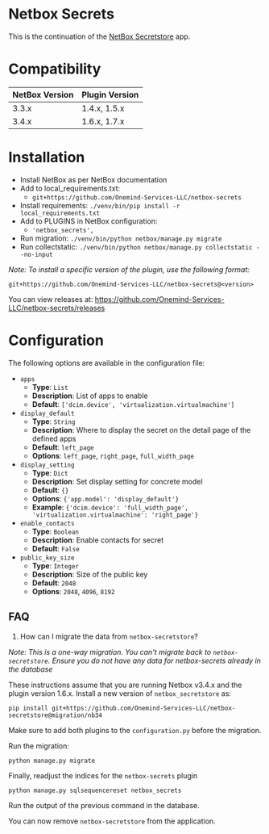 # Netbox Secrets

This is the continuation of the [NetBox Secretstore](https://github.com/DanSheps/netbox-secretstore) app.

# Compatibility

| NetBox Version | Plugin Version |
|----------------|----------------|
| 3.3.x          | 1.4.x, 1.5.x   |
| 3.4.x          | 1.6.x, 1.7.x   |

# Installation

* Install NetBox as per NetBox documentation
* Add to local_requirements.txt:
  * `git+https://github.com/Onemind-Services-LLC/netbox-secrets`
* Install requirements: `./venv/bin/pip install -r local_requirements.txt`
* Add to PLUGINS in NetBox configuration:
  * `'netbox_secrets',`
* Run migration: `./venv/bin/python netbox/manage.py migrate`
* Run collectstatic: `./venv/bin/python netbox/manage.py collectstatic --no-input`

_Note: To install a specific version of the plugin, use the following format:_

`git+https://github.com/Onemind-Services-LLC/netbox-secrets@<version>`

You can view releases at: https://github.com/Onemind-Services-LLC/netbox-secrets/releases

# Configuration

The following options are available in the configuration file:

- `apps`
  - __Type__: `List`
  - __Description__: List of apps to enable
  - __Default__: `['dcim.device', 'virtualization.virtualmachine']`
- `display_default`
  - __Type__: `String`
  - __Description__: Where to display the secret on the detail page of the defined apps
  - __Default__: `left_page`
  - __Options__: `left_page`, `right_page`, `full_width_page`
- `display_setting`
  - __Type__: `Dict`
  - __Description__: Set display setting for concrete model
  - __Default__: `{}`
  - __Options__: `{'app.model': 'display_default'}`
  - __Example__: `{'dcim.device': 'full_width_page', 'virtualization.virtualmachine': 'right_page'}`
- `enable_contacts`
  - __Type__: `Boolean`
  - __Description__: Enable contacts for secret
  - __Default__: `False`
- `public_key_size`
  - __Type__: `Integer`
  - __Description__: Size of the public key
  - __Default__: `2048`
  - __Options__: `2048`, `4096`, `8192`

## FAQ

1. How can I migrate the data from `netbox-secretstore`?

_Note: This is a one-way migration. You can't migrate back to `netbox-secretstore`. Ensure you do not have any data for netbox-secrets already in the database_

These instructions assume that you are running Netbox v3.4.x and the plugin version 1.6.x. Install a new version
of `netbox_secretstore` as:

```shell
pip install git+https://github.com/Onemind-Services-LLC/netbox-secretstore@migration/nb34
```

Make sure to add both plugins to the `configuration.py` before the migration.

Run the migration:

```shell
python manage.py migrate
```

Finally, readjust the indices for the `netbox-secrets` plugin

```shell
python manage.py sqlsequencereset netbox_secrets 
```

Run the output of the previous command in the database.

You can now remove `netbox-secretstore` from the application.